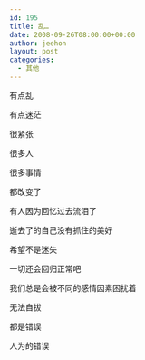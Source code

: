 ```yaml
---
id: 195
title: 乱…
date: 2008-09-26T08:00:00+00:00
author: jeehon
layout: post
categories:
  - 其他
---
```

有点乱
  
有点迷茫
  
很紧张

很多人
  
很多事情
  
都改变了
  
有人因为回忆过去流泪了
  
逝去了的自己没有抓住的美好
  
希望不是迷失
  
一切还会回归正常吧
  
我们总是会被不同的感情因素困扰着
  
无法自拔
  
都是错误
  
人为的错误
